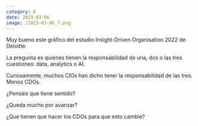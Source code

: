 ```yaml
--- 
category: D 
date: 2023-03-06 
image: /2023-03-06_7.png 
--- 
```


Muy bueno este gráfico del estudio Insight-Driven Organisation 2022 de Deloitte 

La pregunta es quienes tienen la responsabilidad de una, dos o las tres cuestiones: data, analytics o AI. 

Curiosamente, muchos CIOs han dicho tener la responsabilidad de las tres. Menos CDOs.  

¿Pensáis que tiene sentido?

¿Queda mucho por avanzar?

¿Qué tienen que hacer los CDOs para que esto cambie?